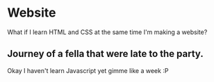 # Website
What if I learn HTML and CSS at the same time I'm making a website?

<h2>Journey of a fella that were late to the party.</h2>
<p>Okay I haven't learn Javascript yet gimme like a week :P </p>
